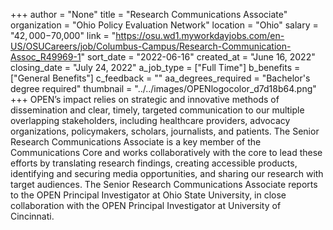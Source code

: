 +++
author = "None"
title = "Research Communications Associate"
organization = "Ohio Policy Evaluation Network"
location = "Ohio"
salary = "$42,000-$70,000"
link = "https://osu.wd1.myworkdayjobs.com/en-US/OSUCareers/job/Columbus-Campus/Research-Communication-Assoc_R49969-1"
sort_date = "2022-06-16"
created_at = "June 16, 2022"
closing_date = "July 24, 2022"
a_job_type = ["Full Time"]
b_benefits = ["General Benefits"]
c_feedback = ""
aa_degrees_required = "Bachelor's degree required"
thumbnail = "../../images/OPENlogocolor_d7d18b64.png"
+++
OPEN’s impact relies on strategic and innovative methods of dissemination and clear, timely, targeted communication to our multiple overlapping stakeholders, including healthcare providers, advocacy organizations, policymakers, scholars, journalists, and patients. The Senior Research Communications Associate is a key member of the Communications Core and works collaboratively with the core to lead these efforts by translating research findings, creating accessible products, identifying and securing media opportunities, and sharing our research with target audiences. The Senior Research Communications Associate reports to the OPEN Principal Investigator at Ohio State University, in close collaboration with the OPEN Principal Investigator at University of Cincinnati.